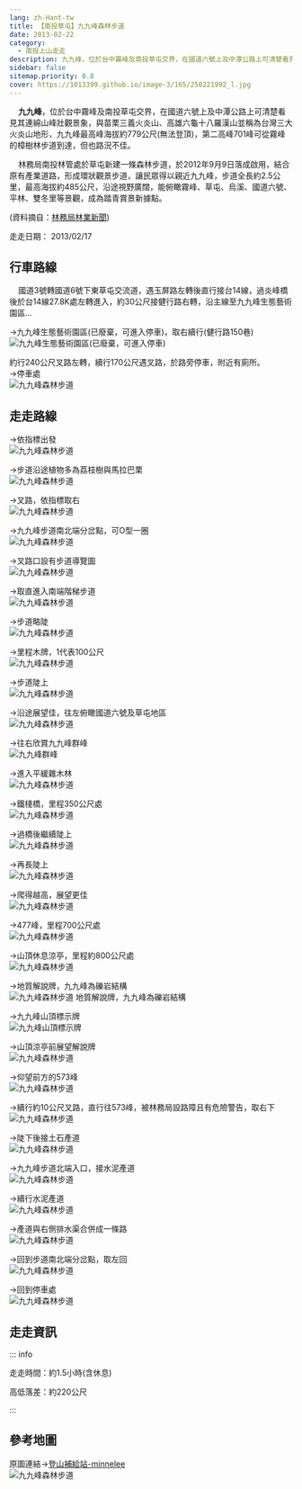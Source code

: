 ```yaml
---
lang: zh-Hant-tw
title: 【南投草屯】九九峰森林步道
date: 2013-02-22
category: 
  - 南投上山走走
description: 九九峰，位於台中霧峰及南投草屯交界，在國道六號上及中潭公路上可清楚看見其連綿山峰壯觀景象，與苗栗三義火炎山、高雄六龜十八羅漢山並稱為台灣三大火炎山地形，九九峰最高峰海拔約779公尺(無法登頂)，第二高峰701峰可從霧峰的樟樹林步道到達，但也路況不佳。
sidebar: false
sitemap.priority: 0.8
cover: https://1013399.github.io/image-3/165/250221992_l.jpg
---
```


    **九九峰**，位於台中霧峰及南投草屯交界，在國道六號上及中潭公路上可清楚看見其連綿山峰壯觀景象，與苗栗三義火炎山、高雄六龜十八羅漢山並稱為台灣三大火炎山地形，九九峰最高峰海拔約779公尺(無法登頂)，第二高峰701峰可從霧峰的樟樹林步道到達，但也路況不佳。  

<!-- more -->

    林務局南投林管處於草屯新建一條森林步道，於2012年9月9日落成啟用，結合原有產業道路，形成環狀觀景步道，讓民眾得以親近九九峰，步道全長約2.5公里，最高海拔約485公尺，沿途視野廣闊，能俯瞰霧峰、草屯、烏溪、國道六號、平林、雙冬里等景觀，成為踏青賞景新據點。


(資料摘自：[林務局林業新聞](http://www.forest.gov.tw/content.asp?cuItem=61324&mp=1))

走走日期： 2013/02/17

## 行車路線  
    國道3號轉國道6號下東草屯交流道，遇玉屏路左轉後直行接台14線，過炎峰橋後於台14線27.8K處左轉進入，約30公尺接健行路右轉，沿主線至九九峰生態藝術園區...  


→九九峰生態藝術園區(已廢棄，可進入停車)，取右續行(健行路150巷)  
![九九峰生態藝術園區(已廢棄，可進入停車)](https://1013399.github.io/image-3/165/250221872_l.jpg)

約行240公尺叉路左轉，續行170公尺遇叉路，於路旁停車，附近有廁所。  
→停車處  
![九九峰森林步道](https://1013399.github.io/image-3/165/250221878_l.jpg)

## 走走路線 
→依指標出發  
![九九峰森林步道](https://1013399.github.io/image-3/165/250221886_l.jpg)

→步道沿途植物多為荔枝樹與馬拉巴栗  
![九九峰森林步道](https://1013399.github.io/image-3/165/250221895_l.jpg)

→叉路，依指標取右  
![九九峰森林步道](https://1013399.github.io/image-3/165/250221906_l.jpg)

→九九峰步道南北端分岔點，可O型一圈  
![九九峰森林步道](https://1013399.github.io/image-3/165/250221920_l.jpg)

→叉路口設有步道導覽圖  
![九九峰森林步道](https://1013399.github.io/image-3/165/250221930_l.jpg)

→取直進入南端階梯步道  
![九九峰森林步道](https://1013399.github.io/image-3/165/250221943_l.jpg)

→步道略陡  
![九九峰森林步道](https://1013399.github.io/image-3/165/250221951_l.jpg)

→里程木牌，1代表100公尺  
![九九峰森林步道](https://1013399.github.io/image-3/165/250221961_l.jpg)

→步道陡上  
![九九峰森林步道](https://1013399.github.io/image-3/165/250221970_l.jpg)

→沿途展望佳，往左俯瞰國道六號及草屯地區  
![九九峰森林步道](https://1013399.github.io/image-3/165/250221982_l.jpg)

→往右欣賞九九峰群峰  
![九九峰群峰](https://1013399.github.io/image-3/165/250221992_l.jpg)

→進入平緩雜木林  
![九九峰森林步道](https://1013399.github.io/image-3/165/250222003_l.jpg)

→鐵棧橋，里程350公尺處  
![九九峰森林步道](https://1013399.github.io/image-3/165/250222011_l.jpg)

→過橋後繼續陡上  
![九九峰森林步道](https://1013399.github.io/image-3/165/250222020_l.jpg)

→再長陡上  
![九九峰森林步道](https://1013399.github.io/image-3/165/250222033_l.jpg)

→爬得越高，展望更佳  
![九九峰森林步道](https://1013399.github.io/image-3/165/250222041_l.jpg)

→477峰，里程700公尺處  
![九九峰森林步道](https://1013399.github.io/image-3/165/250222047_l.jpg)

→山頂休息涼亭，里程約800公尺處  
![九九峰森林步道](https://1013399.github.io/image-3/165/250222062_l.jpg)

→地質解說牌，九九峰為礫岩結構  
![九九峰森林步道 地質解說牌，九九峰為礫岩結構](https://1013399.github.io/image-3/165/250222067_l.jpg)

→九九峰山頂標示牌  
![九九峰山頂標示牌](https://1013399.github.io/image-3/165/250222071_l.jpg)

→山頂涼亭前展望解說牌  
![九九峰森林步道](https://1013399.github.io/image-3/165/250222081_l.jpg)

→仰望前方的573峰  
![九九峰森林步道](https://1013399.github.io/image-3/165/250222089_l.jpg)

→續行約10公尺叉路，直行往573峰，被林務局設路障且有危險警告，取右下  
![九九峰森林步道](https://1013399.github.io/image-3/165/250222100_l.jpg)

→陡下後接土石產道  
![九九峰森林步道](https://1013399.github.io/image-3/165/250222110_l.jpg)

→九九峰步道北端入口，接水泥產道  
![九九峰森林步道](https://1013399.github.io/image-3/165/250222115_l.jpg)

→續行水泥產道  
![九九峰森林步道](https://1013399.github.io/image-3/165/250222123_l.jpg)

→產道與右側排水渠合併成一條路  
![九九峰森林步道](https://1013399.github.io/image-3/165/250222128_l.jpg)

→回到步道南北端分岔點，取左回  
![九九峰森林步道](https://1013399.github.io/image-3/165/250222132_l.jpg)

→回到停車處  
![九九峰森林步道](https://1013399.github.io/image-3/165/250222137_l.jpg)

## 走走資訊

::: info

走走時間：約1.5小時(含休息)

高低落差：約220公尺

:::

## 參考地圖  
原圖連結→[登山補給站-minnelee](http://www.keepon.com.tw/DiscussLoad.aspx?code=314B5CF9AEC3A19113F6CAA6F539A66274EFDD6CCAE897A3)  
![九九峰森林步道](https://1013399.github.io/image-3/165/250222331_l.jpg)